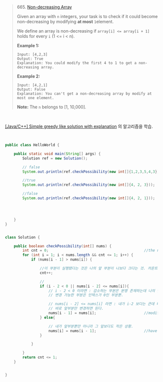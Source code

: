 > 665. [Non-decreasing Array](https://leetcode.com/problems/non-decreasing-array/description/)
>
> Given an array with `n` integers, your task is to check if it could become non-decreasing by modifying **at most** `1`element.
>
> We define an array is non-decreasing if `array[i] <= array[i + 1]` holds for every `i` (1 <= i < n).
>
> **Example 1:**
>
> ```
> Input: [4,2,3]
> Output: True
> Explanation: You could modify the first 4 to 1 to get a non-decreasing array.
> ```
>
> **Example 2:**
>
> ```
> Input: [4,2,1]
> Output: False
> Explanation: You can't get a non-decreasing array by modify at most one element.
> ```
>
> **Note:** The `n` belongs to [1, 10,000].

<br>

[[Java/C++] Simple greedy like solution with explanation](https://leetcode.com/problems/non-decreasing-array/discuss/106826/JavaC++-Simple-greedy-like-solution-with-explanation) 의 알고리즘을 학습.

<br>

```java
public class HelloWorld {

    public static void main(String[] args) {
        Solution ref = new Solution();

        // false
        System.out.println(ref.checkPossibility(new int[]{1,2,3,5,4,3}));

        //true
        System.out.println(ref.checkPossibility(new int[]{4, 2, 3}));

        //false
        System.out.println(ref.checkPossibility(new int[]{4, 2, 1}));




    }
}


class Solution {

    public boolean checkPossibility(int[] nums) {
        int cnt = 0;                                            //the number of changes
        for (int i = 1; i < nums.length && cnt <= 1; i++) {
            if (nums[i - 1] > nums[i]) {

                //이 부분이 실행됐다는 것은 나의 앞 부분이 나보다 크다는 것. 카운트 하나 증가.
                cnt++;

                //
                if (i - 2 < 0 || nums[i - 2] <= nums[i]){
                    // i - 2 < 0 이라면 : 감소하는 부분은 분명 존재하는데 나의 인덱스가 1인 상황.
                    // 변경 가능한 부분은 인덱스가 0인 부분뿐.

                    // nums[i - 2] <= nums[i] 라면 : 내가 i-2 보다는 큰데 바로 앞 부분보다만 작은 상황.
                    // 바로 앞부분만 변경하면 된다.
                    nums[i - 1] = nums[i];                      //modify nums[i-1] of a priority
                } else{

                    // 내가 앞부분뿐만 아니라 그 앞보다도 작은 상황.
                    nums[i] = nums[i - 1];                      //have to modify nums[i]
                }

            }

        }
        return cnt <= 1;
    }


}

```

